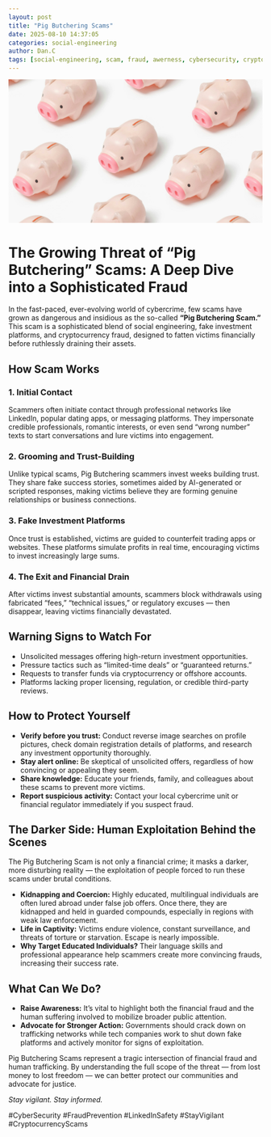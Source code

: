 ```yaml
---
layout: post
title: "Pig Butchering Scams"
date: 2025-08-10 14:37:05
categories: social-engineering
author: Dan.C
tags: [social-engineering, scam, fraud, awerness, cybersecurity, crypto]
---
```

![Cover Image](/assets/images/pig-butchering-scams.jpg)

# The Growing Threat of “Pig Butchering” Scams: A Deep Dive into a Sophisticated Fraud

In the fast-paced, ever-evolving world of cybercrime, few scams have grown as dangerous and insidious as the so-called **“Pig Butchering Scam.”** This scam is a sophisticated blend of social engineering, fake investment platforms, and cryptocurrency fraud, designed to fatten victims financially before ruthlessly draining their assets.

## How Scam Works

### 1. Initial Contact

Scammers often initiate contact through professional networks like LinkedIn, popular dating apps, or messaging platforms. They impersonate credible professionals, romantic interests, or even send “wrong number” texts to start conversations and lure victims into engagement.

### 2. Grooming and Trust-Building

Unlike typical scams, Pig Butchering scammers invest weeks building trust. They share fake success stories, sometimes aided by AI-generated or scripted responses, making victims believe they are forming genuine relationships or business connections.

### 3. Fake Investment Platforms

Once trust is established, victims are guided to counterfeit trading apps or websites. These platforms simulate profits in real time, encouraging victims to invest increasingly large sums.

### 4. The Exit and Financial Drain

After victims invest substantial amounts, scammers block withdrawals using fabricated “fees,” “technical issues,” or regulatory excuses — then disappear, leaving victims financially devastated.

## Warning Signs to Watch For

* Unsolicited messages offering high-return investment opportunities.
* Pressure tactics such as “limited-time deals” or “guaranteed returns.”
* Requests to transfer funds via cryptocurrency or offshore accounts.
* Platforms lacking proper licensing, regulation, or credible third-party reviews.

## How to Protect Yourself

* **Verify before you trust:** Conduct reverse image searches on profile pictures, check domain registration details of platforms, and research any investment opportunity thoroughly.
* **Stay alert online:** Be skeptical of unsolicited offers, regardless of how convincing or appealing they seem.
* **Share knowledge:** Educate your friends, family, and colleagues about these scams to prevent more victims.
* **Report suspicious activity:** Contact your local cybercrime unit or financial regulator immediately if you suspect fraud.

## The Darker Side: Human Exploitation Behind the Scenes

The Pig Butchering Scam is not only a financial crime; it masks a darker, more disturbing reality — the exploitation of people forced to run these scams under brutal conditions.

* **Kidnapping and Coercion:** Highly educated, multilingual individuals are often lured abroad under false job offers. Once there, they are kidnapped and held in guarded compounds, especially in regions with weak law enforcement.
* **Life in Captivity:** Victims endure violence, constant surveillance, and threats of torture or starvation. Escape is nearly impossible.
* **Why Target Educated Individuals?** Their language skills and professional appearance help scammers create more convincing frauds, increasing their success rate.

## What Can We Do?

* **Raise Awareness:** It’s vital to highlight both the financial fraud and the human suffering involved to mobilize broader public attention.
* **Advocate for Stronger Action:** Governments should crack down on trafficking networks while tech companies work to shut down fake platforms and actively monitor for signs of exploitation.

Pig Butchering Scams represent a tragic intersection of financial fraud and human trafficking. By understanding the full scope of the threat — from lost money to lost freedom — we can better protect our communities and advocate for justice.

*Stay vigilant. Stay informed.*

\#CyberSecurity #FraudPrevention #LinkedInSafety #StayVigilant #CryptocurrencyScams
